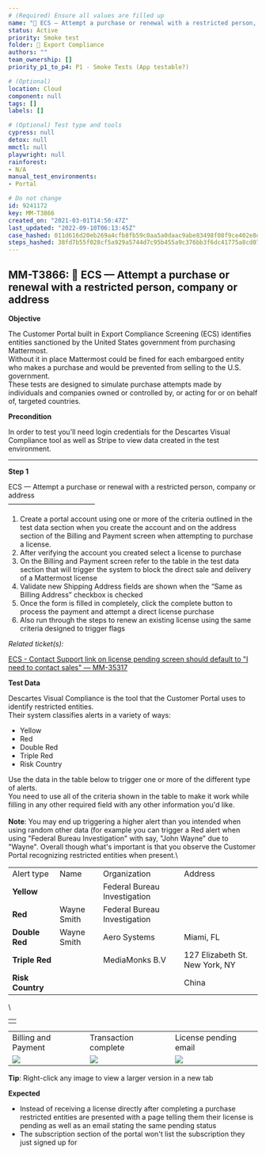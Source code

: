 ```yaml
---
# (Required) Ensure all values are filled up
name: "🚫 ECS — Attempt a purchase or renewal with a restricted person, company or address"
status: Active
priority: Smoke test
folder: 🚫 Export Compliance
authors: ""
team_ownership: []
priority_p1_to_p4: P1 - Smoke Tests (App testable?)

# (Optional)
location: Cloud
component: null
tags: []
labels: []

# (Optional) Test type and tools
cypress: null
detox: null
mmctl: null
playwright: null
rainforest: 
- N/A
manual_test_environments: 
- Portal

# Do not change
id: 9241172
key: MM-T3866
created_on: "2021-03-01T14:50:47Z"
last_updated: "2022-09-10T06:13:45Z"
case_hashed: 011d616d20eb269a4cfb8fb59c0aa5a0daac9abe83498f08f9ce402e8d814f57a6e853df7c68ff0621ee815ae615eecf
steps_hashed: 38fd7b55f028cf5a929a5744d7c95b455a9c376bb3f6dc41775a8cd07386fd10e9b19d0c1a596a7faa65397b247165a9
---
```


<!-- (Auto-generated) Based on frontmatter's "key" and "name" -->

## MM-T3866: 🚫 ECS — Attempt a purchase or renewal with a restricted person, company or address

**Objective**

The Customer Portal built in Export Compliance Screening (ECS) identifies entities sanctioned by the United States government from purchasing Mattermost.\
Without it in place Mattermost could be fined for each embargoed entity who makes a purchase and would be prevented from selling to the U.S. government.\
These tests are designed to simulate purchase attempts made by individuals and companies owned or controlled by, or acting for or on behalf of, targeted countries.

**Precondition**

In order to test you'll need login credentials for the Descartes Visual Compliance tool as well as Stripe to view data created in the test environment.

---

**Step 1**

ECS — Attempt a purchase or renewal with a restricted person, company or address\
–––––––––––––––––––––––––

1. Create a portal account using one or more of the criteria outlined in the test data section when you create the account and on the address section of the Billing and Payment screen when attempting to purchase a license.
2. After verifying the account you created select a license to purchase
3. On the Billing and Payment screen refer to the table in the test data section that will trigger the system to block the direct sale and delivery of a Mattermost license
4. Validate new Shipping Address fields are shown when the “Same as Billing Address” checkbox is checked
5. Once the form is filled in completely, click the complete button to process the payment and attempt a direct license purchase
6. Also run through the steps to renew an existing license using the same criteria designed to trigger flags

_Related ticket(s):_

[ECS - Contact Support link on license pending screen should default to "I need to contact sales" — MM-35317](https://mattermost.atlassian.net/browse/MM-35317)

**Test Data**

Descartes Visual Compliance is the tool that the Customer Portal uses to identify restricted entities.\
Their system classifies alerts in a variety of ways:

- Yellow
- Red
- Double Red
- Triple Red
- Risk Country

Use the data in the table below to trigger one or more of the different type of alerts.\
You need to use all of the criteria shown in the table to make it work while filling in any other required field with any other information you'd like.\
\
**Note**: You may end up triggering a higher alert than you intended when using random other data (for example you can trigger a Red alert when using "Federal Bureau Investigation" with say, "John Wayne" due to "Wayne". Overall though what's important is that you observe the Customer Portal recognizing restricted entities when present.\\

|                  |             |                              |                                |
| ---------------- | ----------- | ---------------------------- | ------------------------------ |
| Alert type       | Name        | Organization                 | Address                        |
| **Yellow**       |             | Federal Bureau Investigation |                                |
| **Red**          | Wayne Smith | Federal Bureau Investigation |                                |
| **Double Red**   | Wayne Smith | Aero Systems                 | Miami, FL                      |
| **Triple Red**   |             | MediaMonks B.V               | 127 Elizabeth St. New York, NY |
| **Risk Country** |             |                              | China                          |

\\

|   |
| - |
|   |

|                                                                                                                                                                                                      |                                                                                                                                                                                                      |                                                                                                                                                                                                      |
| ---------------------------------------------------------------------------------------------------------------------------------------------------------------------------------------------------- | ---------------------------------------------------------------------------------------------------------------------------------------------------------------------------------------------------- | ---------------------------------------------------------------------------------------------------------------------------------------------------------------------------------------------------- |
| Billing and Payment                                                                                                                                                                                  | Transaction complete                                                                                                                                                                                 | License pending email                                                                                                                                                                                |
| ![](https://smartbear-tm4j-prod-us-west-2-attachment-rich-text.s3.us-west-2.amazonaws.com/embedded-f3277290f945470c4add5d21ef3dc7ca7b74388fc7152bfb6b99ae58c66a95a8-1617129848132-1617129848132.png) | ![](https://smartbear-tm4j-prod-us-west-2-attachment-rich-text.s3.us-west-2.amazonaws.com/embedded-f3277290f945470c4add5d21ef3dc7ca7b74388fc7152bfb6b99ae58c66a95a8-1617108074972-1617108074972.png) | ![](https://smartbear-tm4j-prod-us-west-2-attachment-rich-text.s3.us-west-2.amazonaws.com/embedded-f3277290f945470c4add5d21ef3dc7ca7b74388fc7152bfb6b99ae58c66a95a8-1617108133641-1617108133641.png) |

**Tip**: Right-click any image to view a larger version in a new tab

**Expected**

- Instead of receiving a license directly after completing a purchase restricted entities are presented with a page telling them their license is pending as well as an email stating the same pending status
- The subscription section of the portal won't list the subscription they just signed up for
